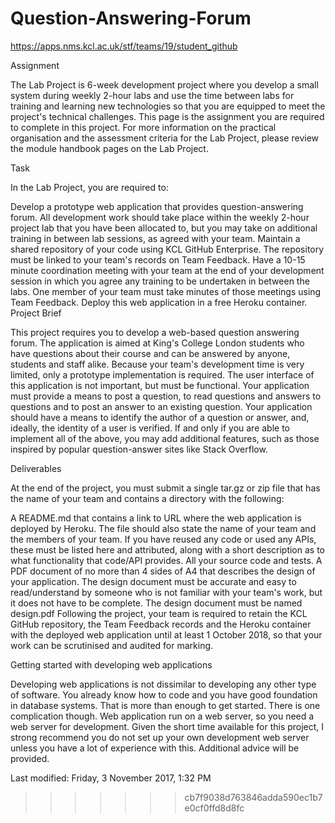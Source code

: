 # Question-Answering-Forum

https://apps.nms.kcl.ac.uk/stf/teams/19/student_github

Assignment

The Lab Project is 6-week development project where you develop a small system during weekly 2-hour labs and use the time between labs for training and learning new technologies so that you are equipped to meet the project's technical challenges. This page is the assignment you are required to complete in this project. For more information on the practical organisation and the assessment criteria for the Lab Project, please review the module handbook pages on the Lab Project.

Task

In the Lab Project, you are required to:

Develop a prototype web application that provides question-answering forum. All development work should take place within the weekly 2-hour project lab that you have been allocated to, but you may take on additional training in between lab sessions, as agreed with your team.
Maintain a shared repository of your code using KCL GitHub Enterprise. The repository must be linked to your team's records on Team Feedback.
Have a 10-15 minute coordination meeting with your team at the end of your development session in which you agree any training to be undertaken in between the labs. One member of your team must take minutes of those meetings using Team Feedback.
Deploy this web application in a free Heroku container.
Project Brief

This project requires you to develop a web-based question answering forum. The application is aimed at King's College London students who have questions about their course and can be answered by anyone, students and staff alike. Because your team's development time is very limited, only a prototype implementation is required. The user interface of this application is not important, but must be functional. Your application must provide a means to post a question, to read questions and answers to questions and to post an answer to an existing question. Your application should have a means to identify the author of a question or answer, and, ideally, the identity of a user is verified. If and only if you are able to implement all of the above, you may add additional features, such as those inspired by popular question-answer sites like Stack Overflow.

Deliverables

At the end of the project, you must submit a single tar.gz or zip file that has the name of your team and contains a directory with the following:

A README.md that contains a link to URL where the web application is deployed by Heroku. The file should also state the name of your team and the members of your team. If you have reused any code or used any APIs, these must be listed here and attributed, along with a short description as to what functionality that code/API provides.
All your source code and tests.
A PDF document of no more than 4 sides of A4 that describes the design of your application. The design document must be accurate and easy to read/understand by someone who is not familiar with your team's work, but it does not have to be complete. The design document must be named design.pdf
Following the project, your team is required to retain the KCL GitHub repository, the Team Feedback records and the Heroku container with the deployed web application until at least 1 October 2018, so that your work can be scrutinised and audited for marking.

Getting started with developing web applications

Developing web applications is not dissimilar to developing any other type of software. You already know how to code and you have good foundation in database systems. That is more than enough to get started. There is one complication though. Web application run on a web server, so you need a web server for development. Given the short time available for this project, I strong recommend you do not set up your own development web server unless you have a lot of experience with this. Additional advice will be provided.

Last modified: Friday, 3 November 2017, 1:32 PM
>>>>>>> cb7f9038d763846adda590ec1b7e0cf0ffd8d8fc
